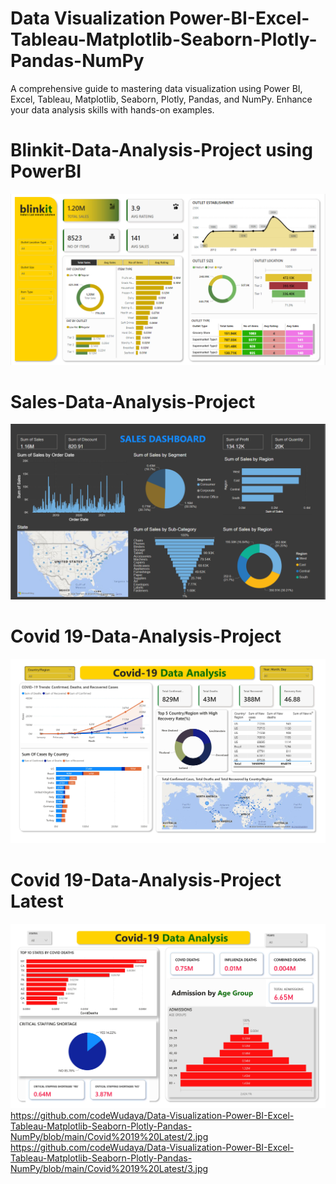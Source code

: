# Data Visualization Power-BI-Excel-Tableau-Matplotlib-Seaborn-Plotly-Pandas-NumPy
A comprehensive guide to mastering data visualization using Power BI, Excel, Tableau, Matplotlib, Seaborn, Plotly, Pandas, and NumPy. Enhance your data analysis skills with hands-on examples.

# Blinkit-Data-Analysis-Project using PowerBI

![Data Analysis Project](https://github.com/codeWudaya/Data-Visualization-Power-BI-Excel-Tableau-Matplotlib-Seaborn-Plotly-Pandas-NumPy/blob/main/Blinkit%20Data%20(PowerBI)/blinkit.png)

# Sales-Data-Analysis-Project

![Data Analysis Project](https://github.com/codeWudaya/Data-Visualization-Power-BI-Excel-Tableau-Matplotlib-Seaborn-Plotly-Pandas-NumPy/blob/main/Sales%20Data%20(powerBI)/sales%20data.png)

# Covid 19-Data-Analysis-Project

![Data Analysis Project](https://github.com/codeWudaya/Data-Visualization-Power-BI-Excel-Tableau-Matplotlib-Seaborn-Plotly-Pandas-NumPy/blob/main/Covid%2019%20(PowerBI)/Covid%2019.jpg)

# Covid 19-Data-Analysis-Project Latest

![Data Analysis Project](https://github.com/codeWudaya/Data-Visualization-Power-BI-Excel-Tableau-Matplotlib-Seaborn-Plotly-Pandas-NumPy/blob/main/Covid%2019%20Latest/1.jpg)
<br>
https://github.com/codeWudaya/Data-Visualization-Power-BI-Excel-Tableau-Matplotlib-Seaborn-Plotly-Pandas-NumPy/blob/main/Covid%2019%20Latest/2.jpg
<br>
https://github.com/codeWudaya/Data-Visualization-Power-BI-Excel-Tableau-Matplotlib-Seaborn-Plotly-Pandas-NumPy/blob/main/Covid%2019%20Latest/3.jpg
<br>